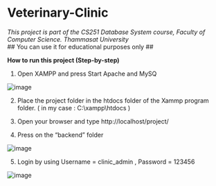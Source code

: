 # Veterinary-Clinic
*This project is part of the CS251 Database System course, 
Faculty of Computer Science. Thammasat University*
 <br /> ## You can use it for educational purposes only ##


**How to run this project (Step-by-step)**

1. Open XAMPP and press Start Apache and MySQ

![image](https://user-images.githubusercontent.com/123440496/222387208-2e5a7fe0-f07c-490a-b655-ee499ec5ff17.png)

2. Place the project folder in the htdocs folder of the Xammp program folder. ( in my case : C:\xampp\htdocs )

3. Open your browser and type http://localhost/project/

4. Press on the “backend” folder

![image](https://user-images.githubusercontent.com/123440496/222388690-06e58df7-9be7-4f28-b27b-2306e5b17ef6.png)

5. Login by using Username = clinic_admin , Password = 123456

![image](https://user-images.githubusercontent.com/123440496/222389154-4438ab80-d37f-4fae-944b-8e72d353236c.png)


